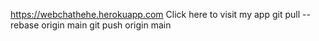 https://webchathehe.herokuapp.com
Click here to visit my app
git pull --rebase origin main
git push origin main
